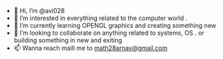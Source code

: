 - 👋 Hi, I’m @avi028
- 👀 I’m interested in everything related to the computer world .
- 🌱 I’m currently learning OPENGL graphics and creating something new
- 💞️ I’m looking to collaborate on anything related to systems, OS . or building something in new and exiting 
- 📫 Wanna reach maill me to math28arnav@gmail.com

<!---
avi028/avi028 is a ✨ special ✨ repository because its `README.md` (this file) appears on your GitHub profile.
You can click the Preview link to take a look at your changes.
--->
